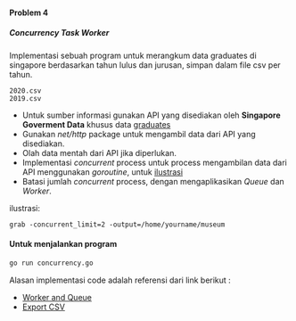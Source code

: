 #### Problem 4
##### Concurrency Task Worker

Implementasi sebuah program untuk merangkum data graduates di singapore berdasarkan tahun lulus dan jurusan, simpan dalam file csv per tahun.

```
2020.csv
2019.csv
``` 

* Untuk sumber informasi gunakan API yang disediakan oleh **Singapore Goverment Data** khusus data [graduates](https://data.gov.sg/dataset/graduates-from-university-first-degree-courses-by-type-of-course?view_id=fa0e401c-6251-4a15-aebc-a5f3d2c85752&resource_id=eb8b932c-503c-41e7-b513-114cffbe2338)
* Gunakan *net/http* package untuk mengambil data dari API yang disediakan.
* Olah data mentah dari API jika diperlukan.
* Implementasi *concurrent* process untuk process mengambilan data dari API menggunakan *goroutine*, untuk [ilustrasi](https://talks.golang.org/2012/concurrency.slide)
* Batasi jumlah *concurrent* process, dengan mengaplikasikan *Queue* dan *Worker*.

ilustrasi:
```
grab -concurrent_limit=2 -output=/home/yourname/museum 
```

#### Untuk menjalankan program

```bash
go run concurrency.go
```

Alasan implementasi code adalah referensi dari link berikut :

* [Worker and Queue](http://www.inanzzz.com/index.php/post/3hut/a-simple-worker-and-work-queue-example-with-golang)
* [Export CSV](https://webdamn.com/write-data-to-csv-file-using-golang/)

